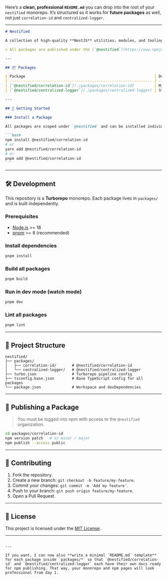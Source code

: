 Here’s a **clean, professional `README.md`** you can drop into the root of your `nestified` monorepo.
It’s structured so it works for **future packages** as well, not just `correlation-id` and `centralized-logger`.

---

````markdown
# Nestified

A collection of high-quality **NestJS** utilities, modules, and tooling — crafted to make building backend applications faster, cleaner, and more maintainable.

> All packages are published under the [`@nestified`](https://www.npmjs.com/org/nestified) scope on npm.

---

## 📦 Packages

| Package                                                          | Description                                          | Version                                                            |
| ---------------------------------------------------------------- | ---------------------------------------------------- | ------------------------------------------------------------------ |
| [`@nestified/correlation-id`](./packages/correlation-id)         | Middleware + interceptor for request correlation IDs | ![npm](https://img.shields.io/npm/v/@nestified/correlation-id)     |
| [`@nestified/centralized-logger`](./packages/centralized-logger) | Structured logging with correlation ID support       | ![npm](https://img.shields.io/npm/v/@nestified/centralized-logger) |

---

## 🚀 Getting Started

### Install a Package

All packages are scoped under `@nestified` and can be installed individually:

```bash
npm install @nestified/correlation-id
# or
yarn add @nestified/correlation-id
# or
pnpm add @nestified/correlation-id
```
````

---

## 🛠 Development

This repository is a **Turborepo** monorepo. Each package lives in `packages/` and is built independently.

### Prerequisites

- [Node.js](https://nodejs.org/) >= 18
- [pnpm](https://pnpm.io/) >= 8 (recommended)

### Install dependencies

```bash
pnpm install
```

### Build all packages

```bash
pnpm build
```

### Run in dev mode (watch mode)

```bash
pnpm dev
```

### Lint all packages

```bash
pnpm lint
```

---

## 📂 Project Structure

```
nestified/
├── packages/
│   ├── correlation-id/       # @nestified/correlation-id
│   └── centralized-logger/   # @nestified/centralized-logger
├── turbo.json                # Turborepo pipeline config
├── tsconfig.base.json        # Base TypeScript config for all packages
└── package.json              # Workspace and devDependencies
```

---

## 📜 Publishing a Package

> You must be logged into npm with access to the `@nestified` organization.

```bash
cd packages/correlation-id
npm version patch   # or minor / major
npm publish --access public
```

---

## 🤝 Contributing

1. Fork the repository.
2. Create a new branch: `git checkout -b feature/my-feature`.
3. Commit your changes: `git commit -m 'Add my feature'`.
4. Push to your branch: `git push origin feature/my-feature`.
5. Open a Pull Request.

---

## 📄 License

This project is licensed under the [MIT License](./LICENSE).

---

```

---

If you want, I can now also **write a minimal `README.md` template** for each package inside `packages/*` so that `@nestified/correlation-id` and `@nestified/centralized-logger` each have their own docs ready for npm publishing. That way, your monorepo and npm pages will look professional from day 1.
```
